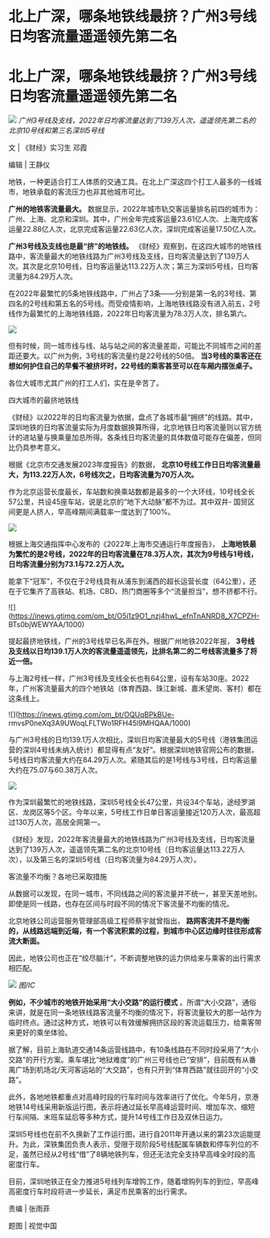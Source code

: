 # 北上广深，哪条地铁线最挤？广州3号线日均客流量遥遥领先第二名

# 北上广深，哪条地铁线最挤？广州3号线日均客流量遥遥领先第二名

![](https://inews.gtimg.com/om_bt/OWX1wVA90sX5deTjQjdRuWdjXaoFczKoD0MYVGpKOYUW0AA/1000)
_广州3号线及支线，2022年日均客流量达到了139万人次，遥遥领先第二名的北京10号线和第三名深圳5号线_

文 | 《财经》实习生 邓霞

编辑 | 王静仪

地铁，一种更适合打工人体质的交通工具。在北上广深这四个打工人最多的一线城市，地铁承载的客流压力也非其他城市可比。

**广州的地铁客流量最大。**
数据显示，2022年城市轨交客运量排名前四的城市为：广州、上海、北京和深圳。其中，广州全年完成客运量23.61亿人次、上海完成客运量22.88亿人次，北京完成客运量22.63亿人次，深圳完成客运量17.50亿人次。

**广州3号线及支线也是最“挤”的地铁线。**
《财经》观察到，在这四大城市的地铁线路中，客流量最大的地铁线路为广州3号线及支线，日均客流量达到了139万人次。其次是北京10号线，日均客运量达113.22万人次；第三为深圳5号线，日均客流量为84.29万人次。

在2022年最繁忙的5条地铁线路中，广州占了3条——分别是第一名的3号线、第四名的2号线和第五名的5号线。而受疫情影响，上海地铁线路没有进入前五，2号线作为最繁忙的上海地铁线路，2022年日均客流量为78.3万人次，排名第六。

![](https://inews.gtimg.com/om_bt/O4kpryiW4Bcx7mXR189sC7-ldpOPGPvw4iJMTEiNG4kIkAA/1000)

但有时候，同一城市线与线、站与站之间的客流量差距，可能比不同城市之间的差距还要大。以广州为例，3号线的客流量约是22号线的50倍。
**当3号线的乘客还在想如何护住自己的早餐不被挤坏时，22号线的乘客甚至可以在车厢内摆张桌子。**

各位大城市尤其广州的打工人们，实在是辛苦了。

四大城市的最挤地铁线

《财经》以2022年的日均客流量为依据，盘点了各城市最“拥挤”的线路。其中，深圳地铁的日均客流量实际为月度数据换算所得，北京地铁日均客流量则以官方统计的进站量与换乘量加总所得。各条线日均客流量的具体数值可能存在偏差，但同比仍具参考意义。

根据《北京市交通发展2023年度报告》的数据， **北京10号线工作日日均客流量最大，为113.22万人次，6号线次之，日均客流量为70万人次。**

作为北京运营长度最长，车站数和换乘站数都是最多的一个大环线，10号线全长57公里，共设45座车站，说是北京的“地下大动脉”都不为过。其中双井-
国贸区间更是人挤人，早高峰期间满载率一度达到了100%。

![](https://inews.gtimg.com/om_bt/OnmGIQmFEmB4XjtpS_HdzxQTidTPvRm3GaBfYJ9jY1DJ4AA/1000)

根据上海交通指挥中心发布的《2022年上海市交通运行年度报告》，
**上海地铁最为繁忙的是2号线，2022年的日均客流量在78.3万人次，其次为9号线与1号线，日均客流量分别为73.1与72.2万人次。**

能拿下“冠军”，不仅在于2号线具有从浦东到浦西的超长运营长度（64公里），还在于它集齐了高铁站、机场、CBD、热门商圈等多个“流量担当”，想不挤都不行。

![](https://inews.gtimg.com/om_bt/O5i1z9O1_nzj4hwL_efnTnANRD8_X7CPZH-
BTs0bjWEWYAA/1000)

提起最挤地铁线，广州的3号线早已名声在外。根据广州地铁2022年报，
**3号线及支线以日均139.1万人次的客流量遥遥领先，比排名第二的二号线客流量多了将近一倍。**

与上海2号线一样，广州3号线及支线全长也有64公里，设有车站30座。2022年，广州客流量最大的四个地铁站（体育西路、珠江新城、嘉禾望岗、客村）都在这条线上。

![](https://inews.gtimg.com/om_bt/OQUqBPkBUe-
rmvsP0neXq3A9UWoqLFLTWo1RFH45l9MHQAA/1000)

与广州3号线的日均139.1万人次相比，深圳日均客流量最大的5号线（港铁集团运营的深圳4号线未纳入统计）都显得有点“友好”。根据深圳地铁官网公布的数据，5号线日均客流量大约在84.29万人次。紧随其后的是1号线与3号线，日均客运量大约在75.07与60.38万人次。

![](https://inews.gtimg.com/om_bt/OHgTSdfpMUmTJSPnQNcEjyQUqMY1YPxVW1Nfo8pfo9HCcAA/1000)

作为深圳最繁忙的地铁线路，深圳5号线全长47公里，共设34个车站，途经罗湖区、龙岗区等5个区。今年以来，5号线工作日单日客运量接近120万人次，最高超过130万人次，高居全网第一。

《财经》发现，2022年客流量最大的地铁线路为广州3号线及支线，日均客流量达到了139万人次，遥遥领先第二名的北京10号线（日均客运量达113.22万人次），以及第三名的深圳5号线（日均客流量为84.29万人次）。

客流量不均衡？各地已采取措施

从数据可以发现，在同一城市，不同线路之间的客流量并不统一，甚至天差地别。即使是同一线路，也存在区间与时段不同的情况下客流量不均衡的情况。

北京地铁公司运营服务管理部高级工程师蔡宇就曾指出，
**路网客流并不是均衡的，从线路远端到近端，有一个客流积累的过程，到城市中心区边缘时往往形成客流大断面。**

因此，地铁公司也正在“绞尽脑汁”，不断调整地铁的运力供给来与乘客的出行需求相匹配。

![](https://inews.gtimg.com/om_bt/O7izNr8MpNIyGJLfLqcit_0NwMCngjyXj41ijldhA2XLkAA/1000)
_图/IC_

**例如，不少城市的地铁开始采用“大小交路”的运行模式**
。所谓“大小交路”，通俗来讲，就是在同一条地铁线路客流量不均衡的情况下，将客流量较大的那一站作为临时终点。通过这种方式，地铁可以有效缓解拥挤区段的客流运载压力，给乘客带来更好的乘坐体验。

据了解，目前上海轨道交通14条运营线路中，有10条线路在不同时段采用了“大小交路”的开行方案。乘车堪比“地狱难度”的广州三号线也已“安排”，目前既有从番禺广场到机场北/天河客运站的“大交路”，也有只开到“体育西路”就往回开的“小交路”。

此外，各地地铁都重点对高峰时段的行车时间与效率进行了优化。今年5月，京港地铁14号线采用新版运行图，表示将通过延长早高峰运营时间、增加车次、缩短行车间隔、末班车延后等多种方式，提升14号线工作日及双休日运力。

深圳5号线也在前不久换新了工作运行图，进行自2011年开通以来的第23次运能提升。为此，深铁集团负责人表示，受限于现阶段5号线配属车辆数和停车列位的不足，虽然已经从2号线“借”了8辆地铁列车，但还无法完全支持早高峰全时段的高密度行车。

目前，深圳地铁正在全力推进5号线列车增购工作，随着增购列车的到位，早高峰高密度行车时段将进一步延长，满足市民乘客的出行需求。

责编 | 张雨菲

题图 | 视觉中国

